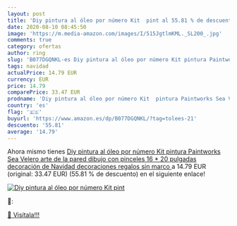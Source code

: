 ```yaml
---
layout: post
title: 'Diy pintura al óleo por número Kit  pint al 55.81 % de descuento'
date: 2020-08-10 08:45:50
image: 'https://m.media-amazon.com/images/I/515JgtlmKML._SL200_.jpg'
comments: true
category: ofertas
author: ring
slug: 'B077DGQNKL-es Diy pintura al óleo por número Kit pintura Paintworks Sea...'
tags: navidad
actualPrice: 14.79 EUR
currency: EUR
price: 14.79
comparePrice: 33.47 EUR
prodname: 'Diy pintura al óleo por número Kit  pintura Paintworks Sea Velero arte de la pared dibujo con pinceles 16 * 20 pulgadas decoración de Navidad decoraciones regalos  sin marco '
country: 'es'
flag: '🇪🇸'
buyurl: 'https://www.amazon.es/dp/B077DGQNKL/?tag=tolees-21'
descuento: '55.81'
average: '14.79'
---
```


Ahora mismo tienes [Diy pintura al óleo por número Kit  pintura Paintworks Sea Velero arte de la pared dibujo con pinceles 16 * 20 pulgadas decoración de Navidad decoraciones regalos  sin marco ](https://www.amazon.es/dp/B077DGQNKL/?tag=tolees-21) a 14.79 EUR (original: 33.47 EUR) (55.81 %  de descuento) en el siguiente enlace!

[![Diy pintura al óleo por número Kit  pint](https://m.media-amazon.com/images/I/515JgtlmKML._SL200_.jpg)](https://www.amazon.es/dp/B077DGQNKL/?tag=tolees-21)

🔎:


[🛒 Visítala!!!](https://www.amazon.es/dp/B077DGQNKL/?tag=tolees-21)
